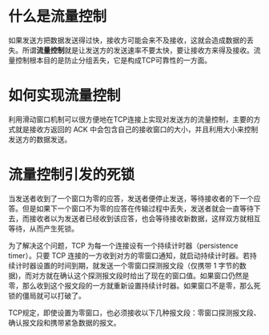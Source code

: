 # 什么是流量控制

如果发送方把数据发送得过快，接收方可能会来不及接收，这就会造成数据的丢失。所谓**流量控制**就是让发送方的发送速率不要太快，要让接收方来得及接收。流量控制根本目的是防止分组丢失，它是构成TCP可靠性的一方面。

# 如何实现流量控制

利用滑动窗口机制可以很方便地在TCP连接上实现对发送方的流量控制，主要的方式就是接收方返回的 ACK 中会包含自己的接收窗口的大小，并且利用大小来控制发送方的数据发送。

# 流量控制引发的死锁

当发送者收到了一个窗口为零的应答，发送者便停止发送，等待接收者的下一个应答。但是如果下一个窗口不为零的应答在传输过程中丢失，发送者就会一直等待下去，而接收者以为发送者已经收到该应答，也会等待接收新数据，这样双方就相互等待，从而产生死锁。

为了解决这个问题，TCP 为每一个连接设有一个持续计时器（persistence timer）。只要 TCP 连接的一方收到对方的零窗口通知，就启动持续计时器。若持续计时器设置的时间到期，就发送一个零窗口探测报文段（仅携带 1 字节的数据)，而对方就在确认这个探测报文段时给出了现在的窗口值。如果窗口仍然是零，那么收到这个报文段的一方就重新设置持续计时器。如果窗口不是零，那么死锁的僵局就可以打破了。

TCP规定，即使设置为零窗口，也必须接收以下几种报文段：零窗口探测报文段、确认报文段和携带紧急数据的报文。


